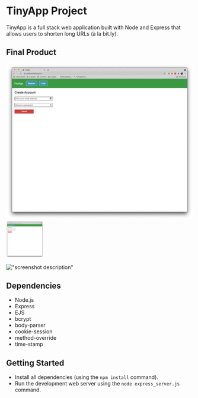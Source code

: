 # TinyApp Project

TinyApp is a full stack web application built with Node and Express that allows users to shorten long URLs (à la bit.ly).

## Final Product

!["screenshot description"](/screenshots/1.png)
<img src="/screenshots/1.png" width="100" height="100">

!["screenshot description"](#)

## Dependencies

- Node.js
- Express
- EJS
- bcrypt
- body-parser
- cookie-session
- method-override
- time-stamp

## Getting Started

- Install all dependencies (using the `npm install` command).
- Run the development web server using the `node express_server.js` command.